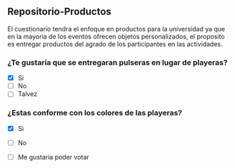 ## Repositorio-Productos
El cuestionario tendra el enfoque en productos para la universidad ya que en la mayoria de los eventos ofrecen objetos personalizados, el proposito es entregar productos del agrado de los participantes en las actividades.
### ¿Te gustaría que se entregaran pulseras en lugar de playeras?
- [x] Si
- [ ] No
- [ ] Talvez
### ¿Estas conforme con los colores de las playeras?
- [x] Si
- [ ] No
- [ ] Me gustaria poder votar 






